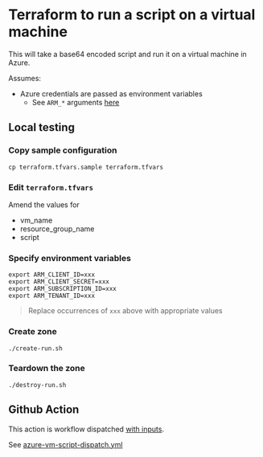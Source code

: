 # Terraform to run a script on a virtual machine


This will take a base64 encoded script and run it on a virtual machine in Azure. 

Assumes:

* Azure credentials are passed as environment variables
  * See `ARM_*` arguments [here](https://registry.terraform.io/providers/hashicorp/azurerm/latest/docs#argument-reference)


## Local testing

### Copy sample configuration

```
cp terraform.tfvars.sample terraform.tfvars
```

### Edit `terraform.tfvars`

Amend the values for

* vm_name
* resource_group_name
* script

### Specify environment variables

```
export ARM_CLIENT_ID=xxx
export ARM_CLIENT_SECRET=xxx
export ARM_SUBSCRIPTION_ID=xxx
export ARM_TENANT_ID=xxx
```
> Replace occurrences of `xxx` above with appropriate values

### Create zone

```
./create-run.sh
```

### Teardown the zone

```
./destroy-run.sh
```


## Github Action

This action is workflow dispatched [with inputs](https://docs.github.com/en/actions/using-workflows/workflow-syntax-for-github-actions#onworkflow_dispatchinputs).

See [azure-vm-script-dispatch.yml](https://github.com/clicktruck/azure-actions/actions/workflows/azure-vm-script-dispatch.yml)
